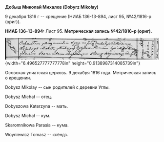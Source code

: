 **Добыш Миколай Михалов (Dobyrz Mikołay)**

9 декабря 1816 г -- крещение (НИАБ 136-13-894, лист 95, №42/1816-р
(ориг)).

**НИАБ 136-13-894:** Лист 95. **Метрическая запись №42/1816-р (ориг).**

![](./media/08e18ff925a7fd7edb913a37941bd479106c8f73.png){width="6.496527777777778in"
height="0.9138987314085739in"}

Осовская униатская церковь. 9 декабря 1816 года. Метрическая запись о
крещении.

Dobysz Mikołay -- сын родителей с деревни Углы.

Dobysz Michał -- отец.

Dobyszowa Katerzyna -- мать.

Dobysz Michał -- кум.

Skaromnikowa Parasia -- кума.

Woyniewicz Tomasz -- ксёндз.
